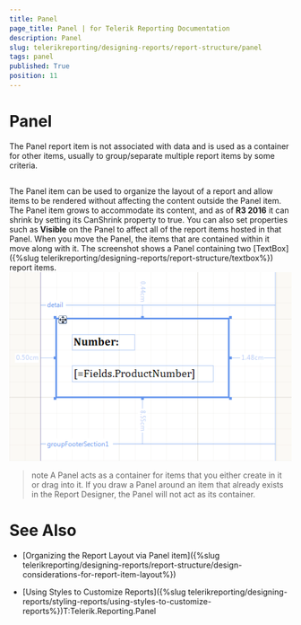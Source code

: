 ```yaml
---
title: Panel
page_title: Panel | for Telerik Reporting Documentation
description: Panel
slug: telerikreporting/designing-reports/report-structure/panel
tags: panel
published: True
position: 11
---
```


# Panel



The Panel report item is not associated with data and is used as a container for other items, usually to group/separate multiple report items by some criteria. 

## 

The Panel item can be used to organize the layout of a report and allow items to be rendered without affecting the content outside the Panel item.
          The Panel item grows to accommodate its content, and as of __R3 2016__ it can shrink by setting its CanShrink property to true.
          You can also set properties such as __Visible__ on the Panel to affect all of the report items hosted in that Panel.
          When you move the Panel, the items that are contained within it move along with it. The
          screenshot shows a Panel containing two [TextBox]({%slug telerikreporting/designing-reports/report-structure/textbox%}) report items.
        ![](images/Panel.png)

>note A Panel acts as a container for items that you either create in it or drag into it. If you draw a Panel around an item that already exists in the Report Designer,            the Panel will not act as its container.          




# See Also

 * [Organizing the Report Layout via Panel item]({%slug telerikreporting/designing-reports/report-structure/design-considerations-for-report-item-layout%})

 * [Using Styles to Customize Reports]({%slug telerikreporting/designing-reports/styling-reports/using-styles-to-customize-reports%})T:Telerik.Reporting.Panel
